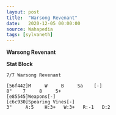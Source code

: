 ```yaml
---
layout: post
title:  "Warsong Revenant"
date:   2020-12-05 00:00:00
source: Wahapedia
tags: [sylvaneth]
---
```


**Warsong Revenant**

**Stat Block**
```
7/7 Warsong Revenant
```

```
[56f442]M     W     B     Sa    [-]
8"    7     8     5+    
[e85545]Weapons[-]
[c6c930]Spearing Vines[-]
3"     A:5    H:3+   W:3+   R:-1   D:2   
```
    